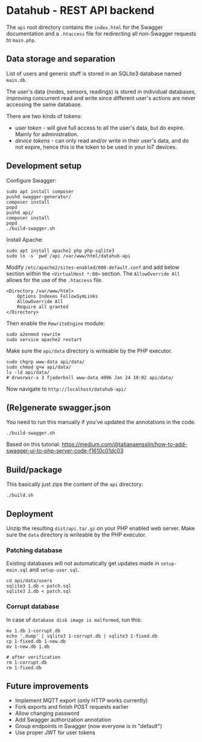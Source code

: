 # Datahub - REST API backend
The `api` root directory contains the `index.html` for the Swagger
documentation and a `.htaccess` file for redirecting all
non-Swagger requests to `main.php`.

## Data storage and separation
List of users and generic stuff is stored in an SQLite3 database named `main.db`.

The user's data (nodes, sensors, readings) is stored in individual databases, improving
concurrent read and write since different user's actions are never accessing the same database.

There are two kinds of tokens:
* *user token* - will give full access to all the user's data, but do expire. Mainly for administration.
* *device tokens* - can only read and/or write in their user's data, and do not expire, hence this is the token to be used in your IoT devices.

## Development setup

Configure Swagger:

```shell
sudo apt install composer
pushd swagger-generator/
composer install
popd
pushd api/
composer install
popd
./build-swagger.sh
```

Install Apache:

```shell
sudo apt install apache2 php php-sqlite3
sudo ln -s `pwd`/api /var/www/html/datahub-api
```

Modify `/etc/apache2/sites-enabled/000-default.conf` and add below section within the `<VirtualHost *:80>` section. The `AllowOverride All` allows for the use of the `.htaccess` file.
```
<Directory /var/www/html>
    Options Indexes FollowSymLinks
    AllowOverride All
    Require all granted
</Directory>
```

Then enable the `RewriteEngine` module:
```shell
sudo a2enmod rewrite
sudo service apache2 restart
```

Make sure the `api/data` directory is writeable by the PHP executor.
```shell
sudo chgrp www-data api/data/
sudo chmod g+w api/data/
ls -ld api/data/
# drwxrwxr-x 3 fjaderboll www-data 4096 Jan 24 19:02 api/data/
```

Now navigate to `http://localhost/datahub-api/`

## (Re)generate swagger.json
You need to run this manually if you've updated the annotations in the code.

```shell
./build-swagger.sh
```

Based on this tutorial: https://medium.com/@tatianaensslin/how-to-add-swagger-ui-to-php-server-code-f1610c01dc03

## Build/package
This basically just zips the content of the `api` directory:

```shell
./build.sh
```

## Deployment
Unzip the resulting `dist/api.tar.gz` on your PHP enabled web server.
Make sure the `data` directory is writeable by the PHP executor.

### Patching database
Existing databases will not automatically get updates made in `setup-main.sql` and `setup-user.sql`.

```shell
cd api/data/users
sqlite3 1.db < patch.sql
sqlite3 2.db < patch.sql
```

### Corrupt database
In case of `database disk image is malformed`, run this:
```shell
mv 1.db 1-corrupt.db
echo '.dump' | sqlite3 1-corrupt.db | sqlite3 1-fixed.db
cp 1-fixed.db 1-new.db
mv 1-new.db 1.db

# after verification
rm 1-corrupt.db
rm 1-fixed.db
```

## Future improvements
* Implement MQTT export (only HTTP works currently)
* Fork exports and finish POST requests earlier
* Allow changing password
* Add Swagger authorization annotation
* Group endpoints in Swagger (now everyone is in "default")
* Use proper JWT for user tokens
